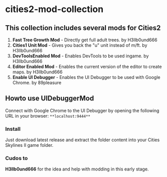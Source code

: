 # cities2-mod-collection

## This collection includes several mods for Cities2
1. **Fast Tree Growth Mod** - Directly get full adult trees. by H3llb0und666
2. **Cities1 Unit Mod** - Gives you back the "u" unit instead of m/ft. by H3llb0und666
3. **DevToolsEnabled Mod** - Enables DevTools to be used ingame. by H3llb0und666
4. **Editor Enabled Mod** - Enables the current version of the editor to create maps. by H3llb0und666
5. **Enable UI Debugger** - Enables the UI Debugger to be used with Google Chrome. by 89pleasure
 

## Howto use UIDebuggerMod
Connect with Google Chrome to the UI Debugger by opening the following URL in your browser:
	```**localhost:9444**```


### Install
Just download latest release and extract the folder content into your Cities Skylines II game folder.

### Cudos to
**H3llb0und666** for the idea and help with modding in this early stage.
